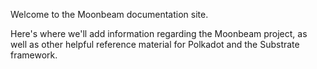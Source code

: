 Welcome to the Moonbeam documentation site. 

Here's where we'll add information regarding the Moonbeam project, as well as other helpful reference material for Polkadot and the Substrate framework.

